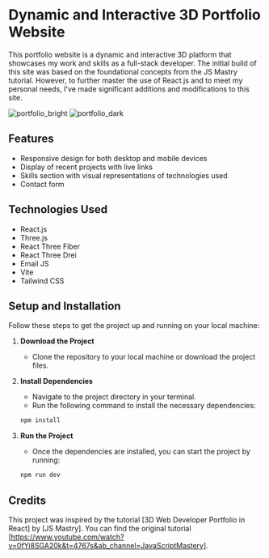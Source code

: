 # Dynamic and Interactive 3D Portfolio Website

This portfolio website is a dynamic and interactive 3D platform that showcases my work and skills as a full-stack developer. The initial build of this site was based on the foundational concepts from the JS Mastry tutorial. However, to further master the use of React.js and to meet my personal needs, I've made significant additions and modifications to this site.

![portfolio_bright](https://github.com/user-attachments/assets/95e2c491-37e7-4c93-80e5-51fe421b5f09)
![portfolio_dark](https://github.com/user-attachments/assets/2b827277-cddf-43c2-837e-d991c2abac37)

## Features
- Responsive design for both desktop and mobile devices
- Display of recent projects with live links
- Skills section with visual representations of technologies used
- Contact form
  

## Technologies Used
- React.js
- Three.js
- React Three Fiber
- React Three Drei
- Email JS
- Vite
- Tailwind CSS


## Setup and Installation

Follow these steps to get the project up and running on your local machine:

1. **Download the Project**
    - Clone the repository to your local machine or download the project files.

2. **Install Dependencies**
    - Navigate to the project directory in your terminal.
    - Run the following command to install the necessary dependencies:
    ```bash
    npm install
    ```

3. **Run the Project**
    - Once the dependencies are installed, you can start the project by running:
    ```bash
    npm run dev
    ```

## Credits

This project was inspired by the tutorial [3D Web Developer Portfolio in React] by [JS Mastry]. You can find the original tutorial [https://www.youtube.com/watch?v=0fYi8SGA20k&t=4767s&ab_channel=JavaScriptMastery].


